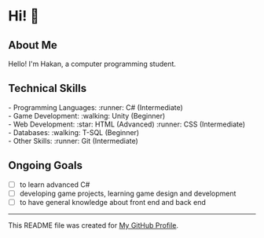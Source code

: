 # Hi! :wave:

## About Me
Hello! I'm Hakan, a computer programming student.

## Technical Skills
<div style="display: flex; justify-content: space-between;">
- Programming Languages:
  :runner: C# (Intermediate)
</div>
   <div style="display: flex; justify-content: space-between;">
- Game Development:
  :walking: Unity (Beginner)
</div>
<div style="display: flex; justify-content: space-between;">
- Web Development:
  :star: HTML (Advanced)
  :runner: CSS (Intermediate)
</div>
</div>
<div style="display: flex; justify-content: space-between;">
- Databases:
  :walking: T-SQL (Beginner)
</div>
<div style="display: flex; justify-content: space-between;">
- Other Skills:
  :runner: Git (Intermediate)
</div>

## Ongoing Goals
- [ ] to learn advanced C#
- [ ] developing game projects, learning game design and development
- [ ] to have general knowledge about front end and back end
---
This README file was created for [My GitHub Profile](https://github.com/Hakan-Hasircioglu).
